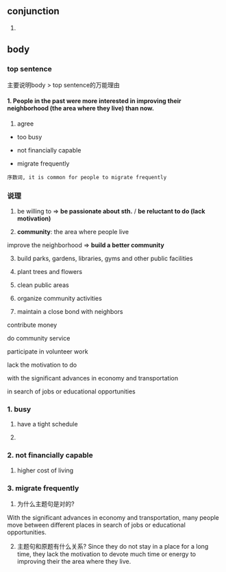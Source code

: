 ## conjunction
1. 


## body
### top sentence
主要说明body > top sentence的万能理由
#### 1. People in the past were more interested in improving their neighborhood (the area where they live) than now.
1. agree
+ too busy

+ not financially capable

+ migrate frequently
```
序数词, it is common for people to migrate frequently
```








### 说理
1. be willing to => **be passionate about sth.** / **be reluctant to do (lack motivation)**

2. **community**: the area where people live

improve the neighborhood => **build a better community**


3. build parks, gardens, libraries, gyms and other public facilities

4. plant trees and flowers 

5. clean public areas

6. organize community activities 

7. maintain a close bond with neighbors


contribute money

do community service

participate in volunteer work

lack the motivation to do

with the significant advances in economy and transportation

in search of jobs or educational opportunities


### 1. busy
1. have a tight schedule

2. 

### 2. not financially capable
1. higher cost of living




### 3. migrate frequently
1. 为什么主题句是对的?

With the significant advances in economy and transportation, many people move between different places in search of jobs or educational opportunities.


2. 主题句和原题有什么关系?
Since they do not stay in a place for a long time, they lack the motivation to devote much time or energy to improving their the area where they live.









